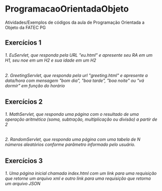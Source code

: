 # ProgramacaoOrientadaObjeto
Atividades/Exemplos de códigos da aula de Programação Orientada a Objeto da FATEC PG

<h2>Exercícios 1</h2>
<h6>1. EuServlet, que responda pela URL "eu.html" e apresente seu RA em um H1, seu noe em um H2 e sua idade em um H2</h6>
<h6>2. GreetingServlet, que responda pela url "greeting.html" e apresente a data/hora com mensagem "bom dia", "boa tarde", "boa noite" ou "vá dormir" em função do horário</h6>

<h2>Exercícios 2</h2>
<h6>1. MathServlet, que responda uma página com o resultado de uma operação aritmética (soma, subtração, multiplicação ou divisão) a partir de 2</h6>
<h6>2. RandomServlet, que responda uma página com uma tabela de N números aleatórios conforme parâmetro informado pelo usuário.</h6>

<h2>Exercícios 3</h2>
<h6>1. Uma página inicial chamada index.html com um link para uma requisição que retorne um arquivo xml e outro link para uma requisição que retorna um arquivo JSON</h6>
